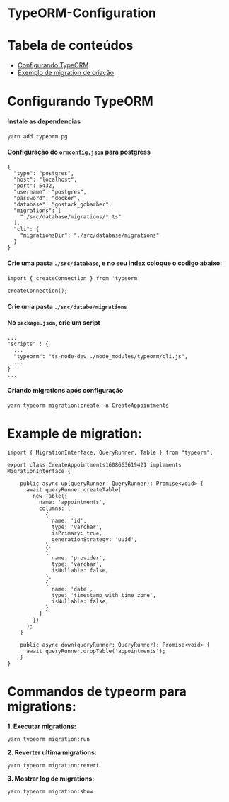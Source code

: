 # TypeORM-Configuration

# Tabela de conteúdos
* [Configurando TypeORM](#ancora1)
* [Exemplo de migration de criação](#ancora2)


<a id="#ancora1"></a>
# Configurando TypeORM

#### Instale as dependencias

```
yarn add typeorm pg
```

#### Configuração do ```ormconfig.json``` para postgress

```
{
  "type": "postgres",
  "host": "localhost",
  "port": 5432,
  "username": "postgres",
  "password": "docker",
  "database": "gostack_gobarber",
  "migrations": [
    "./src/database/migrations/*.ts"
  ],
  "cli": {
    "migrationsDir": "./src/database/migrations"
  }
}

```

#### Crie uma pasta ```./src/database```, e no seu index coloque o codigo abaixo:

```
import { createConnection } from 'typeorm'

createConnection();
```

#### Crie uma pasta ```./src/databe/migrations```

#### No ```package.json```, crie um script

```
...
"scripts" : {
  ...
  "typeorm": "ts-node-dev ./node_modules/typeorm/cli.js",
  ...
}
...
```

#### Criando migrations após configuração

```
yarn typeorm migration:create -n CreateAppointments
```

<a id="#ancora2"></a>
# Example de migration: 

```
import { MigrationInterface, QueryRunner, Table } from "typeorm";

export class CreateAppointments1608663619421 implements MigrationInterface {

    public async up(queryRunner: QueryRunner): Promise<void> {
      await queryRunner.createTable(
        new Table({
          name: 'appointments',
          columns: [
            {
              name: 'id',
              type: 'varchar',
              isPrimary: true,
              generationStrategy: 'uuid',
            },
            {
              name: 'provider',
              type: 'varchar',
              isNullable: false,
            },
            {
              name: 'date',
              type: 'timestamp with time zone',
              isNullable: false,
            }
          ]
        })
      );
    }

    public async down(queryRunner: QueryRunner): Promise<void> {
      await queryRunner.dropTable('appointments');
    }
}
```

# Commandos de typeorm para migrations:

<b>1. Executar migrations: </b>

```
yarn typeorm migration:run
```

<b>2. Reverter ultima migrations: </b>

```
yarn typeorm migration:revert
```

<b>3. Mostrar log de migrations: </b>

```
yarn typeorm migration:show
```
